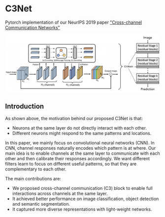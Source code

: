 # C3Net
Pytorch implementation of our NeurIPS 2019 paper ["Cross-channel Communication Networks"](https://papers.nips.cc/paper/8411-cross-channel-communication-networks.pdf)

<div style="color:#0000FF" align="center">
<img src="figures/C3Net_framework.png" width="850"/>
</div>

## Introduction

As shown above, the motivation behind our proposed C3Net is that:

* Neurons at the same layer do not directly interact with each other.
* Different neurons might respond to the same patterns and locations.

In this paper, we mainly focus on convolutional neural networks (CNN). In CNN, channel responses naturally encodes which pattern is at where. Our main idea is to enable channels at the same layer to communicate with each other and then calibrate their responses accordingly. We want different filters learn to focus on different useful patterns, so that they are complementary to each other.

The main contributions are:

* We proposed cross-channel communication (C3) block to enable full interactions across channels at the same layer.
* It achieved better performance on image classification, object detection and semantic segmentation.
* It captured more diverse representations with light-weight networks.
